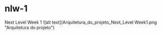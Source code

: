 # nlw-1
Next Level Week 1
![alt text](Arquitetura_do_projeto_Next_Level Week1.png "Arquitetura do projeto")
